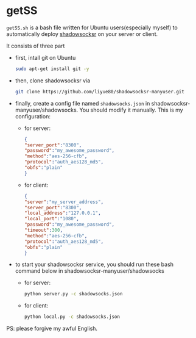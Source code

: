 # getSS

`getSS.sh` is a bash file written for Ubuntu users(especially myself) to automatically deploy [shadowsocksr](https://github.com/liyue80/shadowsocksr-manyuser) on your server or client.

It consists of three part
-   first, intall git on Ubuntu

    ```bash
    sudo apt-get install git -y
    ```

-   then, clone shadowsocksr via

    ```bash 
    git clone https://github.com/liyue80/shadowsocksr-manyuser.git
    ```

-   finally, create a config file named `shadowsocks.json` in shadowsocksr-manyuser/shadowsocks. You should modify it manually. This is my configuration:
    -   for server:
        ```json
        {
        "server_port":"8300",
        "password":"my_awesome_password",   
        "method":"aes-256-cfb",
        "protocol":"auth_aes128_md5",
        "obfs":"plain"
        }
        ```
    -   for client:
        ```json
        {
        "server":"my_server_address",
        "server_port":"8300",
        "local_address":"127.0.0.1",
        "local_port":"1080",
        "password":"my_awesome_password",  
        "timeout":300,
        "method":"aes-256-cfb",
        "protocol":"auth_aes128_md5",
        "obfs":"plain"
        }
        ```

-   to start your shadowsocksr service, you should run these bash command below in shadowsocksr-manyuser/shadowsocks
    
    -   for server:
        ```bash
        python server.py -c shadowsocks.json
        ```
    -   for client:
        ```bash
        python local.py -c shadowsocks.json
        ```
    

PS: please forgive my awful English.
